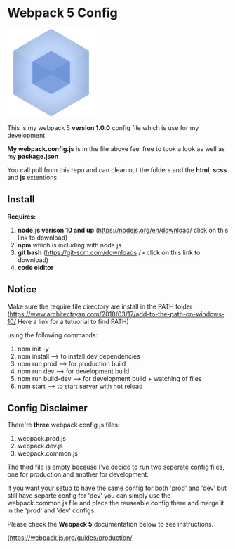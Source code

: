 # Webpack 5 Config

![Webpack plugin icon](/markdown-documents/webpack-icon.png)

This is my webpack 5 **version 1.0.0** config file which is use for my development

**My webpack.config.js** is in the file above feel free to took a look as well as my **package.json**

You call pull from this repo and can clean out the folders and the **html**, **scss** and **js** extentions

## Install

**Requires:**

1. **node.js verison 10 and up** (<https://nodejs.org/en/download/> click on this link to download)
2. **npm** which is including with node.js
3. **git bash** (<https://git-scm.com/downloads> /> click on this link to download)
4. **code eiditor**

## Notice

Make sure the require file directory are install in the PATH folder (<https://www.architectryan.com/2018/03/17/add-to-the-path-on-windows-10/> Here a link for a tutuorial to find PATH)

using the following commands:

1. npm init -y
2. npm install --> to install dev dependencies
3. npm run prod --> for production build
4. npm run dev --> for development build
5. npm run build-dev --> for development build + watching of files
6. npm start --> to start server with hot reload

## Config Disclaimer

There're **three** webpack config js files:

1. webpack.prod.js
2. webpack.dev.js
3. webpack.common.js

The third file is empty because I've decide to run two seperate config files, one for production and another for development.

If you want your setup to have the same config for both 'prod' and 'dev' but still have separte config for 'dev' you can simply use the webpack.common.js file and place the reuseable config there and merge it in the 'prod' and 'dev' configs.

Please check the **Webpack 5** documentation below to see instructions.

(<https://webpack.js.org/guides/production/>
